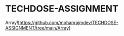 # TECHDOSE-ASSIGNMENT 

Array![https://github.com/mohanrajmdev/TECHDOSE-ASSIGNMENT/tree/main/Array]
